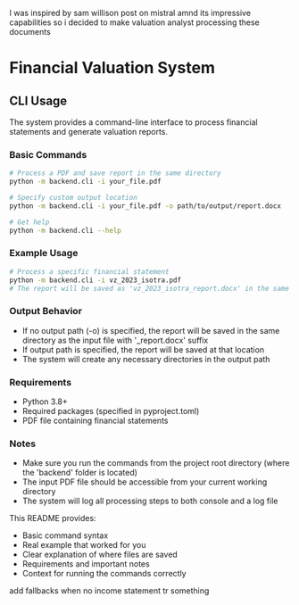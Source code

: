 I was inspired by sam willison post on mistral amnd its impressive capabilities so i decided to make valuation analyst processing these documents



# Financial Valuation System

## CLI Usage

The system provides a command-line interface to process financial statements and generate valuation reports.

### Basic Commands

```bash
# Process a PDF and save report in the same directory
python -m backend.cli -i your_file.pdf

# Specify custom output location
python -m backend.cli -i your_file.pdf -o path/to/output/report.docx

# Get help
python -m backend.cli --help
```

### Example Usage

```bash
# Process a specific financial statement
python -m backend.cli -i vz_2023_isotra.pdf
# The report will be saved as 'vz_2023_isotra_report.docx' in the same directory
```

### Output Behavior

- If no output path (-o) is specified, the report will be saved in the same directory as the input file with '_report.docx' suffix
- If output path is specified, the report will be saved at that location
- The system will create any necessary directories in the output path

### Requirements

- Python 3.8+
- Required packages (specified in pyproject.toml)
- PDF file containing financial statements

### Notes

- Make sure you run the commands from the project root directory (where the 'backend' folder is located)
- The input PDF file should be accessible from your current working directory
- The system will log all processing steps to both console and a log file

This README provides:
* Basic command syntax
* Real example that worked for you
* Clear explanation of where files are saved
* Requirements and important notes
* Context for running the commands correctly










add fallbacks when no income statement tr something